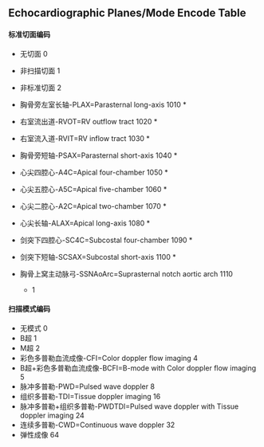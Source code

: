 ## Echocardiographic Planes/Mode Encode Table

#### 标准切面编码

- 无切面  0

- 非扫描切面  1

- 非标准切面  2

- 胸骨旁左室长轴-PLAX=Parasternal long-axis  1010
   * 

- 右室流出道-RVOT=RV outflow tract  1020
   * 

- 右室流入道-RVIT=RV inflow tract 1030
   * 

- 胸骨旁短轴-PSAX=Parasternal short-axis  1040
   * 

- 心尖四腔心-A4C=Apical four-chamber  1050
   * 

- 心尖五腔心-A5C=Apical five-chamber  1060
   * 

- 心尖二腔心-A2C=Apical two-chamber  1070
   * 

- 心尖长轴-ALAX=Apical long-axis  1080
   * 

- 剑突下四腔心-SC4C=Subcostal four-chamber  1090
   * 

- 剑突下短轴-SCSAX=Subcostal short-axis  1100
  * 

- 胸骨上窝主动脉弓-SSNAoArc=Suprasternal notch aortic arch  1110
  * 1

#### 扫描模式编码

* 无模式  0
* B超  1
* M超  2
* 彩色多普勒血流成像-CFI=Color doppler flow imaging  4
* B超+彩色多普勒血流成像-BCFI=B-mode with Color doppler flow imaging  5
* 脉冲多普勒-PWD=Pulsed wave doppler  8
* 组织多普勒-TDI=Tissue doppler imaging  16
* 脉冲多普勒+组织多普勒-PWDTDI=Pulsed wave doppler with Tissue doppler imaging  24
* 连续多普勒-CWD=Continuous wave doppler  32
* 弹性成像 64
